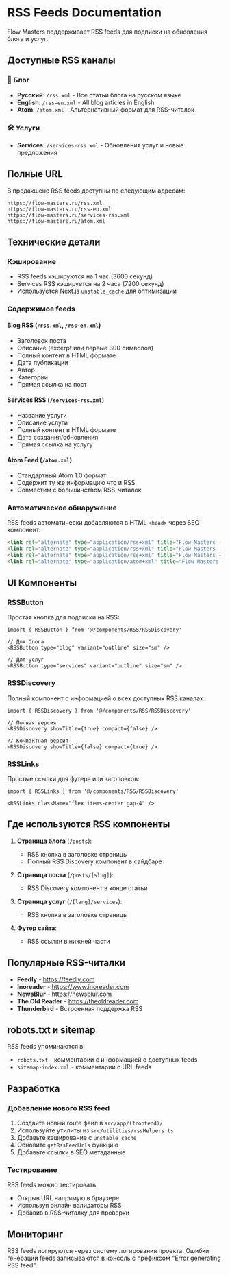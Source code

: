 # RSS Feeds Documentation

Flow Masters поддерживает RSS feeds для подписки на обновления блога и услуг.

## Доступные RSS каналы

### 📰 Блог
- **Русский**: `/rss.xml` - Все статьи блога на русском языке
- **English**: `/rss-en.xml` - All blog articles in English
- **Atom**: `/atom.xml` - Альтернативный формат для RSS-читалок

### 🛠️ Услуги
- **Services**: `/services-rss.xml` - Обновления услуг и новые предложения

## Полные URL

В продакшене RSS feeds доступны по следующим адресам:

```
https://flow-masters.ru/rss.xml
https://flow-masters.ru/rss-en.xml
https://flow-masters.ru/services-rss.xml
https://flow-masters.ru/atom.xml
```

## Технические детали

### Кэширование
- RSS feeds кэшируются на 1 час (3600 секунд)
- Services RSS кэшируется на 2 часа (7200 секунд)
- Используется Next.js `unstable_cache` для оптимизации

### Содержимое feeds

#### Blog RSS (`/rss.xml`, `/rss-en.xml`)
- Заголовок поста
- Описание (excerpt или первые 300 символов)
- Полный контент в HTML формате
- Дата публикации
- Автор
- Категории
- Прямая ссылка на пост

#### Services RSS (`/services-rss.xml`)
- Название услуги
- Описание услуги
- Полный контент в HTML формате
- Дата создания/обновления
- Прямая ссылка на услугу

#### Atom Feed (`/atom.xml`)
- Стандартный Atom 1.0 формат
- Содержит ту же информацию что и RSS
- Совместим с большинством RSS-читалок

### Автоматическое обнаружение

RSS feeds автоматически добавляются в HTML `<head>` через SEO компонент:

```html
<link rel="alternate" type="application/rss+xml" title="Flow Masters - Блог" href="/rss.xml" />
<link rel="alternate" type="application/rss+xml" title="Flow Masters - Blog (English)" href="/rss-en.xml" />
<link rel="alternate" type="application/rss+xml" title="Flow Masters - Services" href="/services-rss.xml" />
<link rel="alternate" type="application/atom+xml" title="Flow Masters - Atom Feed" href="/atom.xml" />
```

## UI Компоненты

### RSSButton
Простая кнопка для подписки на RSS:

```tsx
import { RSSButton } from '@/components/RSS/RSSDiscovery'

// Для блога
<RSSButton type="blog" variant="outline" size="sm" />

// Для услуг
<RSSButton type="services" variant="outline" size="sm" />
```

### RSSDiscovery
Полный компонент с информацией о всех доступных RSS каналах:

```tsx
import { RSSDiscovery } from '@/components/RSS/RSSDiscovery'

// Полная версия
<RSSDiscovery showTitle={true} compact={false} />

// Компактная версия
<RSSDiscovery showTitle={false} compact={true} />
```

### RSSLinks
Простые ссылки для футера или заголовков:

```tsx
import { RSSLinks } from '@/components/RSS/RSSDiscovery'

<RSSLinks className="flex items-center gap-4" />
```

## Где используются RSS компоненты

1. **Страница блога** (`/posts`):
   - RSS кнопка в заголовке страницы
   - Полный RSS Discovery компонент в сайдбаре

2. **Страница поста** (`/posts/[slug]`):
   - RSS Discovery компонент в конце статьи

3. **Страница услуг** (`/[lang]/services`):
   - RSS кнопка в заголовке страницы

4. **Футер сайта**:
   - RSS ссылки в нижней части

## Популярные RSS-читалки

- **Feedly** - https://feedly.com
- **Inoreader** - https://www.inoreader.com
- **NewsBlur** - https://newsblur.com
- **The Old Reader** - https://theoldreader.com
- **Thunderbird** - Встроенная поддержка RSS

## robots.txt и sitemap

RSS feeds упоминаются в:
- `robots.txt` - комментарии с информацией о доступных feeds
- `sitemap-index.xml` - комментарии с URL feeds

## Разработка

### Добавление нового RSS feed

1. Создайте новый route файл в `src/app/(frontend)/`
2. Используйте утилиты из `src/utilities/rssHelpers.ts`
3. Добавьте кэширование с `unstable_cache`
4. Обновите `getRssFeedUrls` функцию
5. Добавьте ссылки в SEO метаданные

### Тестирование

RSS feeds можно тестировать:
- Открыв URL напрямую в браузере
- Используя онлайн валидаторы RSS
- Добавив в RSS-читалку для проверки

## Мониторинг

RSS feeds логируются через систему логирования проекта. Ошибки генерации feeds записываются в консоль с префиксом "Error generating RSS feed".

